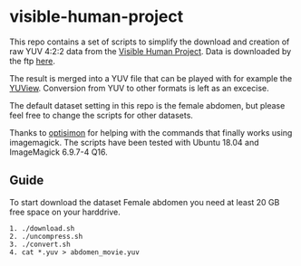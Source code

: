 # visible-human-project
This repo contains a set of scripts to simplify the download and creation of raw YUV 4:2:2 data from the [Visible Human Project](https://www.nlm.nih.gov/research/visible/getting_data.html). Data is downloaded by the ftp [here](ftp://lhcftp.nlm.nih.gov/Open-Access-Datasets/Visible-Human/Female-Images/Fullcolor/). 


The result is merged into a YUV file that can be played with for example the [YUView](https://github.com/IENT/YUView). Conversion from YUV to other formats is left as an excecise.

The default dataset setting in this repo is the female abdomen, but please feel free to change the scripts for other datasets.

Thanks to [optisimon](https://github.com/optisimon) for helping with the commands that finally works using imagemagick. The scripts have been tested with Ubuntu 18.04 and ImageMagick 6.9.7-4 Q16.

## Guide
To start download the dataset Female abdomen you need at least 20 GB free space on your harddrive.
```
1. ./download.sh
2. ./uncompress.sh
3. ./convert.sh
4. cat *.yuv > abdomen_movie.yuv
```